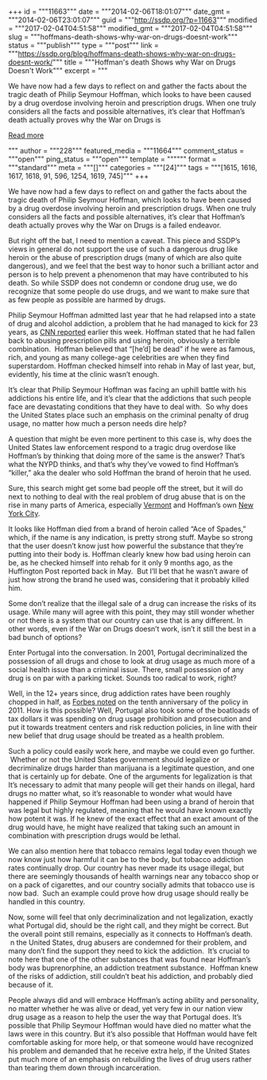 +++
id = """11663"""
date = """2014-02-06T18:01:07"""
date_gmt = """2014-02-06T23:01:07"""
guid = """http://ssdp.org/?p=11663"""
modified = """2017-02-04T04:51:58"""
modified_gmt = """2017-02-04T04:51:58"""
slug = """hoffmans-death-shows-why-war-on-drugs-doesnt-work"""
status = """publish"""
type = """post"""
link = """https://ssdp.org/blog/hoffmans-death-shows-why-war-on-drugs-doesnt-work/"""
title = """Hoffman&#039;s death Shows why War on Drugs Doesn&#039;t Work"""
excerpt = """<p>We have now had a few days to reflect on and gather the facts about the tragic death of Philip Seymour Hoffman, which looks to have been caused by a drug overdose involving heroin and prescription drugs. When one truly considers all the facts and possible alternatives, it’s clear that Hoffman’s death actually proves why the War on Drugs is</p>
<div class="h10"></div>
<p><a class="more-link2 flat" href="https://ssdp.org/blog/hoffmans-death-shows-why-war-on-drugs-doesnt-work/">Read more</a></p>
"""
author = """228"""
featured_media = """11664"""
comment_status = """open"""
ping_status = """open"""
template = """"""
format = """standard"""
meta = """[]"""
categories = """[24]"""
tags = """[1615, 1616, 1617, 1618, 91, 596, 1254, 1619, 745]"""
+++
<p dir="ltr" id="docs-internal-guid-143b99fa-0967-54ff-b81a-865de2848b98">We have now had a few days to reflect on and gather the facts about the tragic death of Philip Seymour Hoffman, which looks to have been caused by a drug overdose involving heroin and prescription drugs. When one truly considers all the facts and possible alternatives, it’s clear that Hoffman’s death actually proves why the War on Drugs is a failed endeavor.</p>

<p dir="ltr">But right off the bat, I need to mention a caveat. This piece and SSDP’s views in general do not support the use of such a dangerous drug like heroin or the abuse of prescription drugs (many of which are also quite dangerous), and we feel that the best way to honor such a brilliant actor and person is to help prevent a phenomenon that may have contributed to his death. So while SSDP does not condemn or condone drug use, we do recognize that some people do use drugs, and we want to make sure that as few people as possible are harmed by drugs.</p>

<p dir="ltr">Philip Seymour Hoffman admitted last year that he had relapsed into a state of drug and alcohol addiction, a problem that he had managed to kick for 23 years, as <a href="http://www.cnn.com/2014/02/03/showbiz/philip-seymour-hoffman-death/" target="_blank">CNN reported</a> earlier this week. Hoffman stated that he had fallen back to abusing prescription pills and using heroin, obviously a terrible combination.  Hoffman believed that “[he’d] be dead” if he were as famous, rich, and young as many college-age celebrities are when they find superstardom. Hoffman checked himself into rehab in May of last year, but, evidently, his time at the clinic wasn’t enough.</p>

<p dir="ltr">It’s clear that Philip Seymour Hoffman was facing an uphill battle with his addictions his entire life, and it’s clear that the addictions that such people face are devastating conditions that they have to deal with.  So why does the United States place such an emphasis on the criminal penalty of drug usage, no matter how much a person needs dire help?</p>

<p dir="ltr">A question that might be even more pertinent to this case is, why does the United States law enforcement respond to a tragic drug overdose like Hoffman’s by thinking that doing more of the same is the answer? That’s what the NYPD thinks, and that’s why they’ve vowed to find Hoffman’s “killer,” aka the dealer who sold Hoffman the brand of heroin that he used.</p>

<p dir="ltr">Sure, this search might get some bad people off the street, but it will do next to nothing to deal with the real problem of drug abuse that is on the rise in many parts of America, especially <a href="http://www.nytimes.com/2014/01/09/us/in-annual-speech-vermont-governor-shifts-focus-to-drug-abuse.html" target="_blank">Vermont</a> and Hoffman’s own <a href="http://www.nytimes.com/2014/02/04/nyregion/hoffmans-heroin-points-to-surge-in-grim-trade.html" target="_blank">New York City</a>.</p>

<p dir="ltr">It looks like Hoffman died from a brand of heroin called “Ace of Spades,” which, if the name is any indication, is pretty strong stuff. Maybe so strong that the user doesn’t know just how powerful the substance that they’re putting into their body is. Hoffman clearly knew how bad using heroin can be, as he checked himself into rehab for it only 9 months ago, as the Huffington Post reported back in May.  But I’ll bet that he wasn’t aware of just how strong the brand he used was, considering that it probably killed him.</p>

<p dir="ltr">Some don’t realize that the illegal sale of a drug can increase the risks of its usage. While many will agree with this point, they may still wonder whether or not there is a system that our country can use that is any different. In other words, even if the War on Drugs doesn’t work, isn’t it still the best in a bad bunch of options?</p>

<p dir="ltr">Enter Portugal into the conversation. In 2001, Portugal decriminalized the possession of all drugs and chose to look at drug usage as much more of a social health issue than a criminal issue. There, small possession of any drug is on par with a parking ticket. Sounds too radical to work, right?</p>

<p dir="ltr">Well, in the 12+ years since, drug addiction rates have been roughly chopped in half, as <a href="http://www.forbes.com/sites/erikkain/2011/07/05/ten-years-after-decriminalization-drug-abuse-down-by-half-in-portugal/" target="_blank">Forbes noted</a> on the tenth anniversary of the policy in 2011. How is this possible? Well, Portugal also took some of the boatloads of tax dollars it was spending on drug usage prohibition and prosecution and put it towards treatment centers and risk reduction policies, in line with their new belief that drug usage should be treated as a health problem.</p>

<p dir="ltr">Such a policy could easily work here, and maybe we could even go further.  Whether or not the United States government should legalize or decriminalize drugs harder than marijuana is a legitimate question, and one that is certainly up for debate. One of the arguments for legalization is that It’s necessary to admit that many people will get their hands on illegal, hard drugs no matter what, so it’s reasonable to wonder what would have happened if Philip Seymour Hoffman had been using a brand of heroin that was legal but highly regulated, meaning that he would have known exactly how potent it was. If he knew of the exact effect that an exact amount of the drug would have, he might have realized that taking such an amount in combination with prescription drugs would be lethal.</p>

<p dir="ltr">We can also mention here that tobacco remains legal today even though we now know just how harmful it can be to the body, but tobacco addiction rates continually drop. Our country has never made its usage illegal, but there are seemingly thousands of health warnings near any tobacco shop or on a pack of cigarettes, and our country socially admits that tobacco use is now bad.  Such an example could prove how drug usage should really be handled in this country.</p>

<p dir="ltr">Now, some will feel that only decriminalization and not legalization, exactly what Portugal did, should be the right call, and they might be correct. But the overall point still remains, especially as it connects to Hoffman’s death.  n the United States, drug abusers are condemned for their problem, and many don’t find the support they need to kick the addiction.  It’s crucial to note here that one of the other substances that was found near Hoffman’s body was buprenorphine, an addiction treatment substance.  Hoffman knew of the risks of addiction, still couldn’t beat his addiction, and probably died because of it.</p>

People always did and will embrace Hoffman’s acting ability and personality, no matter whether he was alive or dead, yet very few in our nation view drug usage as a reason to help the user the way that Portugal does. It’s possible that Philip Seymour Hoffman would have died no matter what the laws were in this country. But it’s also possible that Hoffman would have felt comfortable asking for more help, or that someone would have recognized his problem and demanded that he receive extra help, if the United States put much more of an emphasis on rebuilding the lives of drug users rather than tearing them down through incarceration.
